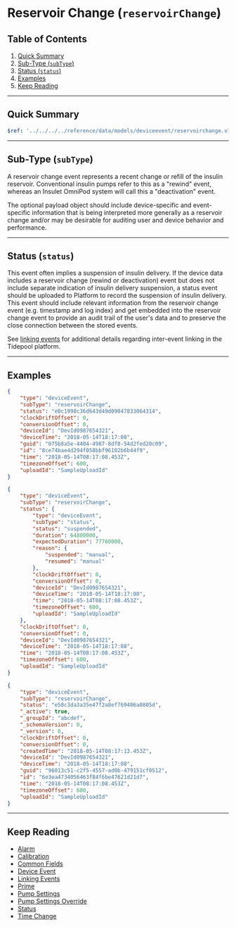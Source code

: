 <!-- omit in toc -->
# Reservoir Change (`reservoirChange`)

<!-- omit in toc -->
## Table of Contents

1. [Quick Summary](#quick-summary)
2. [Sub-Type (`subType`)](#sub-type-subtype)
3. [Status (`status`)](#status-status)
4. [Examples](#examples)
5. [Keep Reading](#keep-reading)

---

## Quick Summary

```yaml json_schema
$ref: '../../../../reference/data/models/deviceevent/reservoirchange.v1.yaml'
```

---

## Sub-Type (`subType`)

A reservoir change event represents a recent change or refill of the insulin reservoir. Conventional insulin pumps refer to this as a "rewind" event, whereas an Insulet OmniPod system will call this a "deactivation" event.

The optional payload object should include device-specific and event-specific information that is being interpreted more generally as a reservoir change and/or may be desirable for auditing user and device behavior and performance.

---

## Status (`status`)

This event often implies a suspension of insulin delivery. If the device data includes a reservoir change (rewind or deactivation) event but does not include separate indication of insulin delivery suspension, a status event should be uploaded to Platform to record the suspension of insulin delivery. This event should include relevant information from the reservoir change event (e.g. timestamp and log index) and get embedded into the reservoir change event to provide an audit trail of the user's data and to preserve the close connection between the stored events.

See [linking events](../../linking-events.md) for additional details regarding inter-event linking in the Tidepool platform.

---

## Examples

```json title="Example (client)" lineNumbers=true
{
    "type": "deviceEvent",
    "subType": "reservoirChange",
    "status": "e0c1998c36d643d49d09047833064314",
    "clockDriftOffset": 0,
    "conversionOffset": 0,
    "deviceId": "DevId0987654321",
    "deviceTime": "2018-05-14T18:17:08",
    "guid": "075b8a5e-4404-4987-8df8-54d2fed20c09",
    "id": "8ce74bae4d294f058bbf96102b6b44f9",
    "time": "2018-05-14T08:17:08.453Z",
    "timezoneOffset": 600,
    "uploadId": "SampleUploadId"
}
```

```json title="Example (ingestion)" lineNumbers=true
{
    "type": "deviceEvent",
    "subType": "reservoirChange",
    "status": {
        "type": "deviceEvent",
        "subType": "status",
        "status": "suspended",
        "duration": 64800000,
        "expectedDuration": 77760000,
        "reason": {
            "suspended": "manual",
            "resumed": "manual"
        },
        "clockDriftOffset": 0,
        "conversionOffset": 0,
        "deviceId": "DevId0987654321",
        "deviceTime": "2018-05-14T18:17:08",
        "time": "2018-05-14T08:17:08.453Z",
        "timezoneOffset": 600,
        "uploadId": "SampleUploadId"
    },
    "clockDriftOffset": 0,
    "conversionOffset": 0,
    "deviceId": "DevId0987654321",
    "deviceTime": "2018-05-14T18:17:08",
    "time": "2018-05-14T08:17:08.453Z",
    "timezoneOffset": 600,
    "uploadId": "SampleUploadId"
}
```

```json title="Example (storage)" lineNumbers=true
{
    "type": "deviceEvent",
    "subType": "reservoirChange",
    "status": "e50c3da3a35e47f2a8ef769406a0805d",
    "_active": true,
    "_groupId": "abcdef",
    "_schemaVersion": 0,
    "_version": 0,
    "clockDriftOffset": 0,
    "conversionOffset": 0,
    "createdTime": "2018-05-14T08:17:13.453Z",
    "deviceId": "DevId0987654321",
    "deviceTime": "2018-05-14T18:17:08",
    "guid": "96013c51-c2f5-4557-ad0b-479151cf0512",
    "id": "6e3ea4734056463f84f6be47621d21d7",
    "time": "2018-05-14T08:17:08.453Z",
    "timezoneOffset": 600,
    "uploadId": "SampleUploadId"
}
```

---

## Keep Reading

* [Alarm](./alarm.md)
* [Calibration](./calibration.md)
* [Common Fields](../../common-fields.md)
* [Device Event](../device-event.md)
* [Linking Events](../../linking-events.md)
* [Prime](./prime.md)
* [Pump Settings](../pump-settings.md)
* [Pump Settings Override](./pump-settings-override.md)
* [Status](./status.md)
* [Time Change](./time-change.md)
